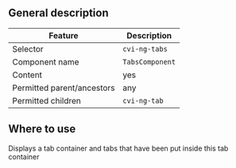 ## General description

| Feature                    | Description     |
| -------------------------- | --------------- |
| Selector                   | `cvi-ng-tabs`   |
| Component name             | `TabsComponent` |
| Content                    | yes             |
| Permitted parent/ancestors | any             |
| Permitted children         | `cvi-ng-tab`    |

## Where to use

Displays a tab container and tabs that have been put inside this tab container
